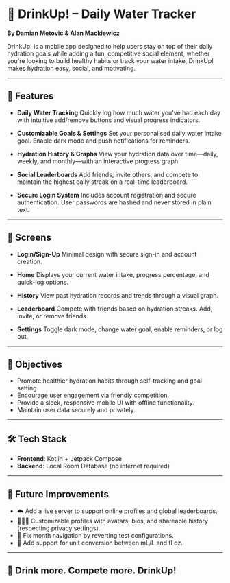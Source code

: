 # 🥤 DrinkUp! – Daily Water Tracker

**By Damian Metovic & Alan Mackiewicz**

DrinkUp! is a mobile app designed to help users stay on top of their daily hydration goals while adding a fun, competitive social element, whether you're looking to build healthy habits or track your water intake, DrinkUp! makes hydration easy, social, and motivating.

---

## 🚀 Features

* **Daily Water Tracking**
  Quickly log how much water you've had each day with intuitive add/remove buttons and visual progress indicators.

* **Customizable Goals & Settings**
  Set your personalised daily water intake goal. Enable dark mode and push notifications for reminders.

* **Hydration History & Graphs**
  View your hydration data over time—daily, weekly, and monthly—with an interactive progress graph.

* **Social Leaderboards**
  Add friends, invite others, and compete to maintain the highest daily streak on a real-time leaderboard.

* **Secure Login System**
  Includes account registration and secure authentication. User passwords are hashed and never stored in plain text.

---

## 📱 Screens

* **Login/Sign-Up**
  Minimal design with secure sign-in and account creation.

* **Home**
  Displays your current water intake, progress percentage, and quick-log options.

* **History**
  View past hydration records and trends through a visual graph.

* **Leaderboard**
  Compete with friends based on hydration streaks. Add, invite, or remove friends.

* **Settings**
  Toggle dark mode, change water goal, enable reminders, or log out.

---

## 🧠 Objectives

* Promote healthier hydration habits through self-tracking and goal setting.
* Encourage user engagement via friendly competition.
* Provide a sleek, responsive mobile UI with offline functionality.
* Maintain user data securely and privately.

---

## 🛠️ Tech Stack

* **Frontend**: Kotlin + Jetpack Compose
* **Backend**: Local Room Database (no internet required)

---

## 🔮 Future Improvements

* ☁️ Add a live server to support online profiles and global leaderboards.
* 🧑‍🤝‍🧑 Customizable profiles with avatars, bios, and shareable history (respecting privacy settings).
* 🔄 Fix month navigation by reverting test configurations.
* 📏 Add support for unit conversion between mL/L and fl oz.

---

## 🧃 Drink more. Compete more. DrinkUp!
